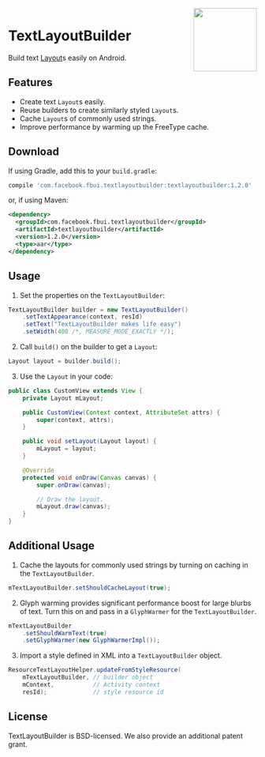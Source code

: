 <img src="/docs/logo.png" width="128" align="right"/>

# TextLayoutBuilder

Build text [Layout](https://developer.android.com/reference/android/text/Layout.html)s easily on Android.

## Features
- Create text `Layout`s easily.
- Reuse builders to create similarly styled `Layout`s.
- Cache `Layout`s of commonly used strings.
- Improve performance by warming up the FreeType cache.

## Download
If using Gradle, add this to your `build.gradle`:

```groovy
compile 'com.facebook.fbui.textlayoutbuilder:textlayoutbuilder:1.2.0'
```

or, if using Maven:

```xml
<dependency>
  <groupId>com.facebook.fbui.textlayoutbuilder</groupId>
  <artifactId>textlayoutbuilder</artifactId>
  <version>1.2.0</version>
  <type>aar</type>
</dependency>
```

## Usage
1. Set the properties on the `TextLayoutBuilder`:
  ```java
  TextLayoutBuilder builder = new TextLayoutBuilder()
      .setTextAppearance(context, resId)
      .setText("TextLayoutBuilder makes life easy")
      .setWidth(400 /*, MEASURE_MODE_EXACTLY */);
  ```

2. Call `build()` on the builder to get a `Layout`:
  ```java
  Layout layout = builder.build();
  ```

3. Use the `Layout` in your code:
  ```java
  public class CustomView extends View {
      private Layout mLayout;

      public CustomView(Context context, AttributeSet attrs) {
          super(context, attrs);
      }

      public void setLayout(Layout layout) {
          mLayout = layout;
      }

      @Override
      protected void onDraw(Canvas canvas) {
          super.onDraw(canvas);

          // Draw the layout.
          mLayout.draw(canvas);
      }
  }
  ```

## Additional Usage
1. Cache the layouts for commonly used strings by turning on caching in the `TextLayoutBuilder`.
  ```java
  mTextLayoutBuilder.setShouldCacheLayout(true);
  ```

2. Glyph warming provides significant performance boost for large blurbs of text.
Turn this on and pass in a `GlyphWarmer` for the `TextLayoutBuilder`.
  ```java
  mTextLayoutBuilder
      .setShouldWarmText(true)
      .setGlyphWarmer(new GlyphWarmerImpl());
  ```

3. Import a style defined in XML into a `TextLayoutBuilder` object.
  ```java
  ResourceTextLayoutHelper.updateFromStyleResource(
      mTextLayoutBuilder, // builder object
      mContext,           // Activity context
      resId);             // style resource id
  ```

## License

TextLayoutBuilder is BSD-licensed. We also provide an
additional patent grant.
